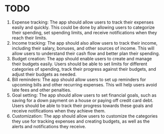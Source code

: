 # TODO

1. Expense tracking: The app should allow users to track their expenses easily and quickly. This could be done by allowing users to categorize their spending, set spending limits, and receive notifications when they reach their limits.
2. Income tracking: The app should also allow users to track their income, including their salary, bonuses, and other sources of income. This will allow users to understand their cash flow and better plan their spending.
3. Budget creation: The app should enable users to create and manage their budgets easily. Users should be able to set limits for different categories of spending, track their progress against their budgets, and adjust their budgets as needed.
4. Bill reminders: The app should allow users to set up reminders for upcoming bills and other recurring expenses. This will help users avoid late fees and other penalties.
5. Goal setting: The app should allow users to set financial goals, such as saving for a down payment on a house or paying off credit card debt. Users should be able to track their progress towards these goals and receive notifications when they achieve them.
6. Customization: The app should allow users to customize the categories they use for tracking expenses and creating budgets, as well as the alerts and notifications they receive.